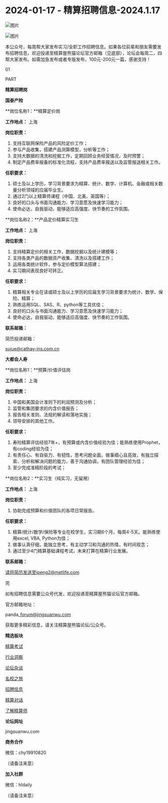 # 2024-01-17 - 精算招聘信息-2024.1.17

![图片](https://mmbiz.qpic.cn/mmbiz_jpg/PVTr5cqOmdsiaicIRGthO3IhpdkibrFUWVU1xAtP9ZY24c0vAhCVJo55thjfrfia19NvibyVvich2UW9I8vGCty5LxNw/640?wx_fmt=jpeg&tp=webp&wxfrom=5&wx_lazy=1)

![图片](https://mmbiz.qpic.cn/mmbiz_png/7QRTvkK2qC63c02mKcsfAaJ8sNcicTvg22UkHHibvKiasFS9FS6E4FeV0Dibe7as7h4tm8p7EfNfI06adlGbL2icYjw/640?wx_fmt=png&tp=webp&wxfrom=5&wx_lazy=1)

本公众号，每周帮大家发布实习/全职工作招聘信息。如果各位前辈和朋友需要发布招聘信息，欢迎投递至精算屋熊猫论坛官方邮箱（见底部），论坛会每周二，四帮大家发布。如需加急发布或者专版发布，100元-200元一篇，感谢支持！

01

PART

**精算招聘岗**

**国泰产险**

**岗位名称1：**精算定价岗

**工作地点：** 上海

**岗位职责：**

1. 支持互联网保险产品的风险定价工作；
2. 参与产品收集，搭建产品测算模型，分析等工作；
3. 支持大数据的清洗和挖掘工作，定期回顾业务经营情况，及时预警；
4. 制定产品费率报备的标准化流程，支持产品费率报送以及监管报送相关工作。

**任职要求：**

1. 硕士及以上学历，学习背景要求为精算、统计、数学、计算机、金融或相关数量分析领域的应届毕业生。
2. 通过2门以上精算师课程（中国、北美、英国等）；
3. 良好的口头与书面沟通能力、学习意愿及快速学习能力；
4. 使命必达，自我驱动，能够适应高强度、快节奏的工作氛围。

**岗位名称2：**产品定价精算实习生

**工作地点：** 上海

**岗位职责：**

1. 支持精算定价的相关工作，数据挖掘以及统计建模等；
2. 支持各类产品的数据资产收集、清洗以及搭建工作；
3. 运用各类统计软件，参与定价模型算法搭建；
4. 实习期间表现良好可转正。

**任职要求：**

1. 精算相关专业在读或硕士及以上学历的应届生学习背景要求为统计、数学、保险、精算；
2. 熟练运用SQL、SAS、R、python等工具优佳；
3. 良好的口头与书面沟通能力、学习意愿及快速学习能力；
4. 使命必达，自我驱动，能够适应高强度、快节奏的工作氛围。

**联系邮箱：**

简历投递邮箱：

sujue@cathay-ins.com.cn

**大都会人寿**

**岗位名称1：**预算/价值评估岗

**工作地点：** 上海

**岗位职责：**

1. 中国和美国会计准则下的利润预测及分析；
2. 监管和集团要求的内含价值报告；
3. 报告相关准则、法规的解读和落地实施；
4. 领导安排的其他工作。

**任职要求：**

1. 寿险精算评估经验7年+，有预算或内含价值经验为佳；能熟练使用Prophet，有coding经验为佳；
2. 有责任心、有自驱力、有韧性，思考问题全面，做事细心且高效，有独立探索、分析和解决问题的能力，善于沟通协调，有团队管理经验为佳；
3. 至少完成准精阶段的考试；

**岗位名称2：**实习生（纯实习，无留用）

**工作地点：** 上海

**岗位职责：**

1. 协助完成预算和价值团队的各项日常报告。

**任职要求：**

1. 精算/统计/数学/保险等专业在校学生，实习期6个月，每周4-5天。能熟练使用excel, VBA, Python为佳；
2. 做事认真仔细，能独立思考，有主动学习和沟通的热情，有时间观念；
3. 通过至少4门精算基础课程考试，未来打算在精算行业发展。

**联系邮箱：**

请将简历发送至jpeng2@metlife.com


完

如有招聘信息需要公众号代发，欢迎投递至精算屋熊猫论坛官方邮箱。

官方邮箱地址：

panda\_forum@jingsuanwu.com

获取更多精彩信息，请关注精算屋熊猫论坛/公众号。

**精选板块**

[精算考试](https://mp.weixin.qq.com/mp/appmsgalbum?__biz=Mzg5NzkwMTMzMA==&action=getalbum&album_id=2804960172988448769#wechat_redirect)

[行业洞察](https://mp.weixin.qq.com/mp/appmsgalbum?__biz=Mzg5NzkwMTMzMA==&action=getalbum&album_id=2804965799378829313#wechat_redirect)

[论坛杂谈](https://mp.weixin.qq.com/mp/appmsgalbum?__biz=Mzg5NzkwMTMzMA==&action=getalbum&album_id=2804979947286315009#wechat_redirect)

[名校之旅](https://mp.weixin.qq.com/mp/appmsgalbum?__biz=Mzg5NzkwMTMzMA==&action=getalbum&album_id=2804975288236654595#wechat_redirect)

[招聘信息](https://mp.weixin.qq.com/mp/appmsgalbum?__biz=Mzg5NzkwMTMzMA==&action=getalbum&album_id=2809916434738069507#wechat_redirect)

[精算对话](https://mp.weixin.qq.com/mp/appmsgalbum?__biz=Mzg5NzkwMTMzMA==&action=getalbum&album_id=3028246288796221446#wechat_redirect)

[了解精算师](https://mp.weixin.qq.com/mp/appmsgalbum?__biz=Mzg5NzkwMTMzMA==&action=getalbum&album_id=2804971247444180995#wechat_redirect)

**论坛网址**

jingsuanwu.com

**商务合作**

微信：chy19910820

（请备注来意）

**加入社群**

微信：hldaily

（请备注来意）